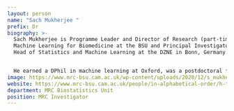 ```yaml
---
layout: person
name: "Sach Mukherjee "
prefix: Dr
biography: >-
  Sach Mukherjee is Programme Leader and Director of Research (part-time) in
  Machine Learning for Biomedicine at the BSU and Principal Investigator and
  Head of Statistics and Machine Learning at the DZNE in Bonn, Germany.


  He earned a DPhil in machine learning at Oxford, was a postdoctoral fellow in statistics at UC Berkeley and has previously held faculty positions in Warwick and Amsterdam. His research interests centre on high-dimensional statistics and machine learning for biomedicine, including in particular methods for high-dimensional and heterogeneous data and causality. He has been a Fulbright Fellow and a recipient of the Wolfson Research Merit Award of the Royal Society.
image: https://www.mrc-bsu.cam.ac.uk/wp-content/uploads/2020/12/s_mukherjee_portrait-198x300.jpg
website: https://www.mrc-bsu.cam.ac.uk/people/in-alphabetical-order/h-to-m/sach-mukherjee/
department: MRC Biostatistics Unit
position: MRC Investigator
---
```

